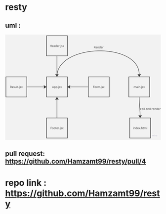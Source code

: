 # resty
## uml :
![uml](./assets/uml.jpg)
## pull request: https://github.com/Hamzamt99/resty/pull/4
# repo link : https://github.com/Hamzamt99/resty

